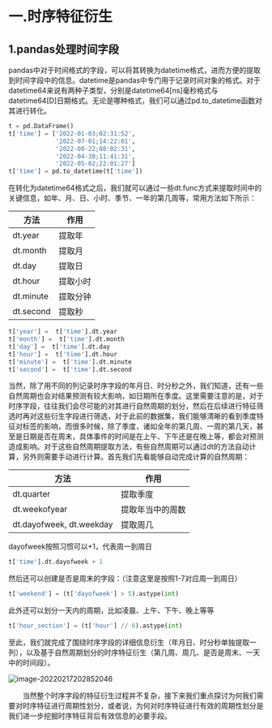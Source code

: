 # 一.时序特征衍生

## 1.pandas处理时间字段

pandas中对于时间格式的字段，可以将其转换为datetime格式，进而方便的提取到时间字段中的信息。datetime是pandas中专门用于记录时间对象的格式。对于datetime64来说有两种子类型，分别是datetime64[ns]毫秒格式与datetime64[D]日期格式。无论是哪种格式，我们可以通过pd.to_datetime函数对其进行转化。

```python
t = pd.DataFrame()
t['time'] = ['2022-01-03;02:31:52',
             '2022-07-01;14:22:01', 
             '2022-08-22;08:02:31', 
             '2022-04-30;11:41:31', 
             '2022-05-02;22:01:27']
t['time'] = pd.to_datetime(t['time'])
```

在转化为datetime64格式之后，我们就可以通过一些dt.func方式来提取时间中的关键信息，如年、月、日、小时、季节、一年的第几周等，常用方法如下所示：

| 方法      | 作用     |
| --------- | -------- |
| dt.year   | 提取年   |
| dt.month  | 提取月   |
| dt.day    | 提取日   |
| dt.hour   | 提取小时 |
| dt.minute | 提取分钟 |
| dt.second | 提取秒   |

```python
t['year'] =  t['time'].dt.year
t['month'] =  t['time'].dt.month
t['day'] =  t['time'].dt.day
t['hour'] =  t['time'].dt.hour
t['minute'] =  t['time'].dt.minute
t['second'] =  t['time'].dt.second
```

当然，除了用不同的列记录时序字段的年月日、时分秒之外，我们知道，还有一些自然周期也会对结果预测有较大影响，如日期所在季度。这里需要注意的是，对于时序字段，往往我们会尽可能的对其进行自然周期的划分，然后在后续进行特征筛选时再对这些衍生字段进行筛选，对于此前的数据集，我们能够清晰的看到季度特征对标签的影响，而很多时候，除了季度，诸如全年的第几周、一周的第几天，甚至是日期是否在周末，具体事件的时间是在上午、下午还是在晚上等，都会对预测造成影响。对于这些自然周期提取方法，有些自然周期可以通过dt的方法自动计算，另外则需要手动进行计算。首先我们先看能够自动完成计算的自然周期：

| 方法                     | 作用             |
| ------------------------ | ---------------- |
| dt.quarter               | 提取季度         |
| dt.weekofyear            | 提取年当中的周数 |
| dt.dayofweek, dt.weekday | 提取周几         |

dayofweek按照习惯可以+1，代表周一到周日

```python
t['time'].dt.dayofweek + 1
```

然后还可以创建是否是周末的字段：（注意这里是按照1-7对应周一到周日）

```python
t['weekend'] = (t['dayofweek'] > 5).astype(int) 
```

此外还可以划分一天内的周期，比如凌晨、上午、下午、晚上等等

```python
t['hour_section'] = (t['hour'] // 6).astype(int) 
```

至此，我们就完成了围绕时序字段的详细信息衍生（年月日、时分秒单独提取一列），以及基于自然周期划分的时序特征衍生（第几周、周几、是否是周末、一天中的时间段）。

![image-20220217202852046](https://s2.loli.net/2022/02/17/y7wctiB4EH3qkMV.png)

  当然整个时序字段的特征衍生过程并不复杂，接下来我们重点探讨为何我们需要对时序特征进行周期性划分，或者说，为何对时序特征进行有效的周期性划分是我们进一步挖掘时序特征背后有效信息的必要手段。

